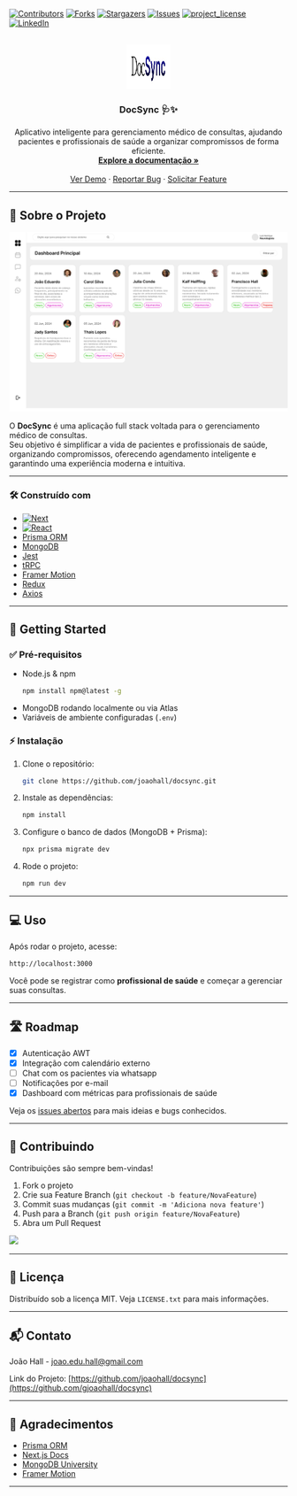 <!-- PROJECT SHIELDS -->
[![Contributors][contributors-shield]][contributors-url]
[![Forks][forks-shield]][forks-url]
[![Stargazers][stars-shield]][stars-url]
[![Issues][issues-shield]][issues-url]
[![project_license][license-shield]][license-url]
[![LinkedIn][linkedin-shield]][linkedin-url]

<!-- PROJECT LOGO -->
<br />
<div align="center">
  <a href="https://github.com/joaohall/docsync">
    <img src="images/logo.jpeg" alt="Logo" width="80" height="80">
  </a>

<h3 align="center">DocSync 🩺✨</h3>

  <p align="center">
    Aplicativo inteligente para gerenciamento médico de consultas, ajudando pacientes e profissionais de saúde a organizar compromissos de forma eficiente.
    <br />
    <a href="https://github.com/joaohall/docsync"><strong>Explore a documentação »</strong></a>
    <br />
    <br />
    <a href="https://github.com/joaohall/docsync">Ver Demo</a>
    &middot;
    <a href="https://github.com/joaohall/docsync/issues/new?labels=bug&template=bug-report---.md">Reportar Bug</a>
    &middot;
    <a href="https://github.com/joaohall/docsync/issues/new?labels=enhancement&template=feature-request---.md">Solicitar Feature</a>
  </p>
</div>

---

## 📖 Sobre o Projeto

[![Product Name Screen Shot][product-screenshot]](https://example.com)

O **DocSync** é uma aplicação full stack voltada para o gerenciamento médico de consultas.  
Seu objetivo é simplificar a vida de pacientes e profissionais de saúde, organizando compromissos, oferecendo agendamento inteligente e garantindo uma experiência moderna e intuitiva.

---

### 🛠️ Construído com

* [![Next][Next.js]][Next-url]
* [![React][React.js]][React-url]
* [Prisma ORM](https://www.prisma.io/)
* [MongoDB](https://www.mongodb.com/)
* [Jest](https://jestjs.io/)
* [tRPC](https://trpc.io/)
* [Framer Motion](https://www.framer.com/motion/)
* [Redux](https://redux.js.org/)
* [Axios](https://axios-http.com/)

---

## 🚀 Getting Started

### ✅ Pré-requisitos

* Node.js & npm
  ```sh
  npm install npm@latest -g
  ```
* MongoDB rodando localmente ou via Atlas  
* Variáveis de ambiente configuradas (`.env`)

### ⚡ Instalação

1. Clone o repositório:
   ```sh
   git clone https://github.com/joaohall/docsync.git
   ```
2. Instale as dependências:
   ```sh
   npm install
   ```
3. Configure o banco de dados (MongoDB + Prisma):
   ```sh
   npx prisma migrate dev
   ```
4. Rode o projeto:
   ```sh
   npm run dev
   ```

---

## 💻 Uso

Após rodar o projeto, acesse:

```sh
http://localhost:3000
```

Você pode se registrar como  **profissional de saúde** e começar a gerenciar suas consultas.

---

## 🛣️ Roadmap

- [X] Autenticação AWT
- [X] Integração com calendário externo
- [ ] Chat com os pacientes via whatsapp
- [ ] Notificações por e-mail
- [X] Dashboard com métricas para profissionais de saúde

Veja os [issues abertos](https://github.com/joaohall/docsync/issues) para mais ideias e bugs conhecidos.

---

## 🤝 Contribuindo

Contribuições são sempre bem-vindas!  

1. Fork o projeto
2. Crie sua Feature Branch (`git checkout -b feature/NovaFeature`)
3. Commit suas mudanças (`git commit -m 'Adiciona nova feature'`)
4. Push para a Branch (`git push origin feature/NovaFeature`)
5. Abra um Pull Request

<a href="https://github.com/joaohall/docsync/graphs/contributors">
  <img src="https://contrib.rocks/image?repo=joaohall/docsync" />
</a>

---

## 📜 Licença

Distribuído sob a licença MIT. Veja `LICENSE.txt` para mais informações.

---

## 📬 Contato

João Hall - joao.edu.hall@gmail.com  

Link do Projeto: [https://github.com/joaohall/docsync](https://github.com/gjoaohall/docsync)

---

## 🙌 Agradecimentos

* [Prisma ORM](https://www.prisma.io/)
* [Next.js Docs](https://nextjs.org/docs)
* [MongoDB University](https://learn.mongodb.com/)
* [Framer Motion](https://www.framer.com/motion/)

---

<!-- MARKDOWN LINKS & IMAGES -->
[contributors-shield]: https://img.shields.io/github/contributors/joaohall/docsync.svg?style=for-the-badge
[contributors-url]: https://github.com/joaohall/docsync/graphs/contributors
[forks-shield]: https://img.shields.io/github/forks/joaohall/docsync.svg?style=for-the-badge
[forks-url]: https://github.com/joaohall/docsync/network/members
[stars-shield]: https://img.shields.io/github/stars/joaohall/docsync.svg?style=for-the-badge
[stars-url]: https://github.com/joaohall/docsync/stargazers
[issues-shield]: https://img.shields.io/github/issues/joaohall/docsync.svg?style=for-the-badge
[issues-url]: https://github.com/joaohall/docsync/issues
[license-shield]: https://img.shields.io/github/license/joaohall/docsync.svg?style=for-the-badge
[license-url]: https://github.com/joaohall/docsync/blob/master/LICENSE.txt
[linkedin-shield]: https://img.shields.io/badge/-LinkedIn-black.svg?style=for-the-badge&logo=linkedin&colorB=555
[linkedin-url]: https://linkedin.com/in/linkedin_username
[product-screenshot]: images/preview.png
[Next.js]: https://img.shields.io/badge/next.js-000000?style=for-the-badge&logo=nextdotjs&logoColor=white
[Next-url]: https://nextjs.org/
[React.js]: https://img.shields.io/badge/React-20232A?style=for-the-badge&logo=react&logoColor=61DAFB
[React-url]: https://reactjs.org/
